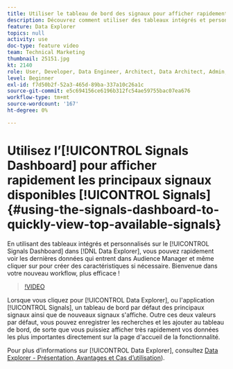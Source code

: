 ```yaml
---
title: Utiliser le tableau de bord des signaux pour afficher rapidement les principaux signaux disponibles
description: Découvrez comment utiliser des tableaux intégrés et personnalisés dans le tableau de bord des signaux de Data Explorer. Vous pouvez rapidement voir les dernières données qui entrent dans Audience Manager et même cliquer sur pour créer des caractéristiques selon vos besoins. Bienvenue dans votre nouveau workflow, plus efficace !
feature: Data Explorer
topics: null
activity: use
doc-type: feature video
team: Technical Marketing
thumbnail: 25151.jpg
kt: 2140
role: User, Developer, Data Engineer, Architect, Data Architect, Admin, Leader
level: Beginner
exl-id: f7d50b2f-52a3-465d-89ba-337a10c26a1c
source-git-commit: e5c694156ce6196b312fc54ae59755bac07ea676
workflow-type: tm+mt
source-wordcount: '167'
ht-degree: 0%

---
```


# Utilisez l’[!UICONTROL Signals Dashboard] pour afficher rapidement les principaux signaux disponibles [!UICONTROL Signals] {#using-the-signals-dashboard-to-quickly-view-top-available-signals}

En utilisant des tableaux intégrés et personnalisés sur le [!UICONTROL Signals Dashboard] dans [!DNL Data Explorer], vous pouvez rapidement voir les dernières données qui entrent dans Audience Manager et même cliquer sur pour créer des caractéristiques si nécessaire. Bienvenue dans votre nouveau workflow, plus efficace !

>[!VIDEO](https://video.tv.adobe.com/v/25151/?quality=12)

Lorsque vous cliquez pour [!UICONTROL Data Explorer], ou l&#39;application [!UICONTROL Signals], un tableau de bord par défaut des principaux signaux ainsi que de nouveaux signaux s&#39;affiche. Outre ces deux valeurs par défaut, vous pouvez enregistrer les recherches et les ajouter au tableau de bord, de sorte que vous puissiez afficher très rapidement vos données les plus importantes directement sur la page d&#39;accueil de la fonctionnalité.

Pour plus d’informations sur [!UICONTROL Data Explorer], consultez [Data Explorer - Présentation, Avantages et Cas d’utilisation](https://experienceleague.adobe.com/docs/audience-manager/user-guide/features/data-explorer/data-explorer-overview.html?lang=en)).
